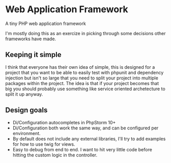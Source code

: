 # Web Application Framework
A tiny PHP web application framework

I'm mostly doing this as an exercize in picking through some decisions other frameworks have made.

## Keeping it simple
I think that everyone has their own idea of simple, this is designed for a project that you want to be able to easily test with phpunit and dependency injection but isn't so large that you need to split your project into multiple packages within the project.  The idea is that if your project becomes that big you should probably use something like service oriented archetecture to split it up anyway.

## Design goals
* Di/Configuration autocompletes in PhpStorm 10+
* Di/Configuration both work the same way, and can be configured per environment.
* By default does not include any external libraries, I'll try to add examples for how to use twig for views.
* Easy to debug from end to end. I want to hit very little code before hitting the custom logic in the controller.
